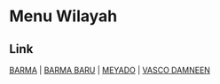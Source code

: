 # Menu Wilayah

## Link

[BARMA](https://github.com/gigit-pemilu/pemilu-2024-92-papua-barat/tree/main/pileg-dpr/hitung-suara/sub/92-papua-barat/sub/06-teluk-bintuni/sub/23-meyado/sub/2002-barma)
 | 
[BARMA BARU](https://github.com/gigit-pemilu/pemilu-2024-92-papua-barat/tree/main/pileg-dpr/hitung-suara/sub/92-papua-barat/sub/06-teluk-bintuni/sub/23-meyado/sub/2003-barma-baru)
 | 
[MEYADO](https://github.com/gigit-pemilu/pemilu-2024-92-papua-barat/tree/main/pileg-dpr/hitung-suara/sub/92-papua-barat/sub/06-teluk-bintuni/sub/23-meyado/sub/2001-meyado)
 | 
[VASCO DAMNEEN](https://github.com/gigit-pemilu/pemilu-2024-92-papua-barat/tree/main/pileg-dpr/hitung-suara/sub/92-papua-barat/sub/06-teluk-bintuni/sub/23-meyado/sub/2004-vasco-damneen)

